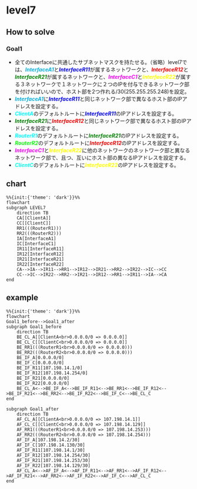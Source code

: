 # level7

## How to solve
### Goal1
* 全てのInterfaceに共通したサブネットマスクを持たせる。（省略）level7では、<font color="skayblue">***InterfaceA1***</font>と<font color="blue">***InterfaceR11***</font>が属するネットワークと、<font color="red">***InterfaceR12***</font>と<font color="green">***InterfaceR21***</font>が属するネットワークと、<font color="#FF00FF">***InterfaceC1***</font>と<font color="yellow">***InterfaceR22***</font>が属する３ネットワークで１ネットワークに２つのIPを付与できるネットワーク部を付ければいいので、ホスト部を2つ作れる/30(255.255.255.248)を設定。
* <font color="skayblue">***InterfaceA1***</font>に<font color="blue">***InterfaceR11***</font>と同じネットワーク部で異なるホスト部のIPアドレスを設定する。
* <font color="#00FFFF">***ClientA***</font>のデフォルトルートに<font color="blue">***InterfaceR11***</font>のIPアドレスを設定する。
* <font color="green">***InterfaceR21***</font>に<font color="red">***InterfaceR12***</font>と同じネットワーク部で異なるホスト部のIPアドレスを設定する。
* <font color="#00FFFF">***RouterR1***</font>のデフォルトルートに<font color="green">***InterfaceR21***</font>のIPアドレスを設定する。
* <font color="#0FFF0F">***RouterR2***</font>のデフォルトルートに<font color="red">***InterfaceR12***</font>のIPアドレスを設定する。
* <font color="#FF00FF">***InterfaceC1***</font>と<font color="yellow">***InterfaceR22***</font>に他のネットワークのネットワーク部と異なるネットワーク部で、且つ、互いにホスト部の異なるIPアドレスを設定する。
* <font color="#0FFFF0">***ClientC***</font>のデフォルトルートに<font color="yellow">***InterfaceR22***</font>のIPアドレスを設定する。


## chart
```mermaid
%%{init:{'theme': 'dark'}}%%
flowchart
subgraph LEVEL7
    direction TB
    CA[[ClientA]]
    CC[[ClientC]]
    RR1(((RouterR1)))
    RR2(((RouterR2)))
    IA[InterfaceA1]
    IC[InterfaceC1]
    IR11[InterfaceR11]
    IR12[InterfaceR12]
    IR21[InterfaceR21]
    IR22[InterfaceR22]
    CA-->IA-->IR11-->RR1-->IR12-->IR21-->RR2-->IR22-->IC-->CC
    CC-->IC-->IR22-->RR2-->IR21-->IR12-->RR1-->IR11-->IA-->CA
end
```

## example
```mermaid
%%{init:{'theme': 'dark'}}%%
flowchart
Goal1_before-->Goal1_after
subgraph Goal1_before
    direction TB
    BE_CL_A[[ClientA<br>0.0.0.0/0 => 0.0.0.0]]
    BE_CL_C[[ClientC<br>0.0.0.0/0 => 0.0.0.0]]
    BE_RR1(((RouterR1<br>0.0.0.0/0 => 0.0.0.0)))
    BE_RR2(((RouterR2<br>0.0.0.0/0 => 0.0.0.0)))
    BE_IF_A[0.0.0.0/0]
    BE_IF_C[0.0.0.0/0]
    BE_IF_R11[107.198.14.1/0]
    BE_IF_R12[107.198.14.254/0]
    BE_IF_R21[0.0.0.0/0]
    BE_IF_R22[0.0.0.0/0]
    BE_CL_A<-->BE_IF_A<-->BE_IF_R11<-->BE_RR1<-->BE_IF_R12<-->BE_IF_R21<-->BE_RR2<-->BE_IF_R22<-->BE_IF_C<-->BE_CL_C
end

subgraph Goal1_after
    direction TB
    AF_CL_A[[ClientA<br>0.0.0.0/0 => 107.198.14.1]]
    AF_CL_C[[ClientC<br>0.0.0.0/0 => 107.198.14.129]]
    AF_RR1(((RouterR1<br>0.0.0.0/0 => 107.198.14.253)))
    AF_RR2(((RouterR2<br>0.0.0.0/0 => 107.198.14.254)))
    AF_IF_A[107.198.14.2/30]
    AF_IF_C[107.198.14.130/30]
    AF_IF_R11[107.198.14.1/30]
    AF_IF_R12[107.198.14.254/30]
    AF_IF_R21[107.198.14.253/30]
    AF_IF_R22[107.198.14.129/30]
    AF_CL_A<-->AF_IF_A<-->AF_IF_R11<-->AF_RR1<-->AF_IF_R12<-->AF_IF_R21<-->AF_RR2<-->AF_IF_R22<-->AF_IF_C<-->AF_CL_C
end
```
